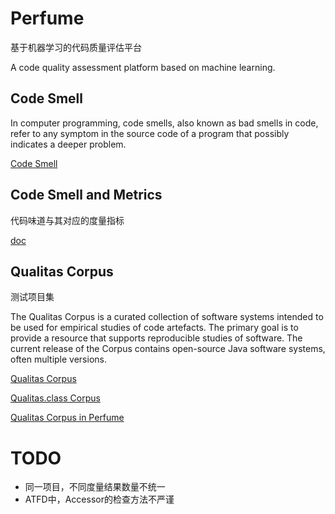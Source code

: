 # Perfume

基于机器学习的代码质量评估平台

A code quality assessment platform based on machine learning.

## Code Smell

In computer programming, code smells, also known as bad smells in code, refer to any symptom in the source code of a program that possibly indicates a deeper problem.

[Code Smell](https://en.wikipedia.org/wiki/Code_smell) 

## Code Smell and Metrics

代码味道与其对应的度量指标

[doc](https://github.com/LiuHongtao/Perfume/blob/master/doc/code_smell_and_metrics.md)

## Qualitas Corpus

测试项目集

The Qualitas Corpus is a curated collection of software systems intended to be used for empirical studies of code artefacts. The primary goal is to provide a resource that supports reproducible studies of software. The current release of the Corpus contains open-source Java software systems, often multiple versions.

[Qualitas Corpus](http://www.qualitascorpus.com/)

[Qualitas.class Corpus](http://java.labsoft.dcc.ufmg.br/qualitas.class/index.html)

[Qualitas Corpus in Perfume](https://github.com/LiuHongtao/Perfume/blob/master/doc/qualitas_corpus_in_perfume.md)

# TODO

* 同一项目，不同度量结果数量不统一
* ATFD中，Accessor的检查方法不严谨